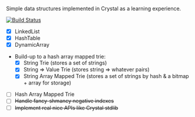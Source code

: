 
Simple data structures implemented in Crystal as a learning experience.

[![Build Status](https://travis-ci.org/rmosolgo/data-structures-crystal.svg)](https://travis-ci.org/rmosolgo/data-structures-crystal)

- [x] LinkedList
- [x] HashTable
- [x] DynamicArray
- Build-up to a hash array mapped trie:
  - [x] String Trie (stores a set of strings)
  - [x] String => Value Trie (stores string => whatever pairs)
  - [x] String Array Mapped Trie (stores a set of strings by hash & a bitmap + array for storage)
- [ ] Hash Array Mapped Trie
- [ ] ~~Handle fancy-shmancy negative indexes~~
- [ ] ~~Implement real nice APIs like Crystal stdlib~~
